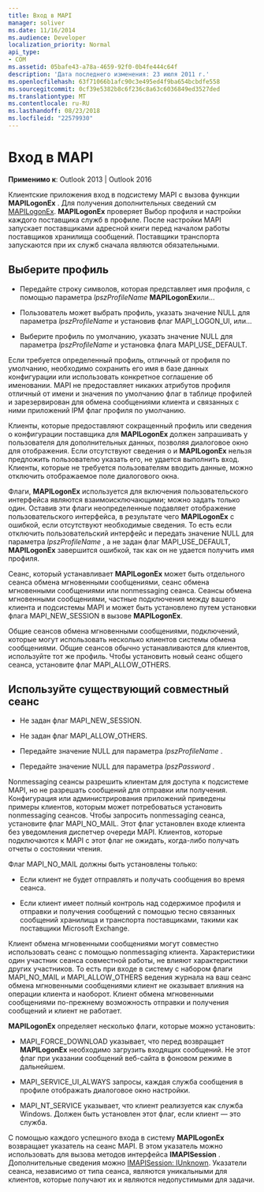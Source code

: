 ```yaml
---
title: Вход в MAPI
manager: soliver
ms.date: 11/16/2014
ms.audience: Developer
localization_priority: Normal
api_type:
- COM
ms.assetid: 05bafe43-a78a-4659-92f0-0b4fe444c64f
description: 'Дата последнего изменения: 23 июля 2011 г.'
ms.openlocfilehash: 63f71066b1afc90c3e495ed4f9ba654bcbdfe558
ms.sourcegitcommit: 0cf39e5382b8c6f236c8a63c6036849ed3527ded
ms.translationtype: MT
ms.contentlocale: ru-RU
ms.lasthandoff: 08/23/2018
ms.locfileid: "22579930"
---
```

# <a name="logging-on-to-mapi"></a>Вход в MAPI
 
**Применимо к**: Outlook 2013 | Outlook 2016 
  
Клиентские приложения вход в подсистему MAPI с вызова функции **MAPILogonEx** . Для получения дополнительных сведений см [MAPILogonEx](mapilogonex.md). **MAPILogonEx** проверяет Выбор профиля и настройки каждого поставщика служб в профиле. После настройки MAPI запускает поставщиками адресной книги перед началом работы поставщиков хранилища сообщений. Поставщики транспорта запускаются при их служб сначала являются обязательными. 
  
## <a name="choose-a-profile"></a>Выберите профиль
  
- Передайте строку символов, которая представляет имя профиля, с помощью параметра _lpszProfileName_ **MAPILogonEx**или...
    
- Пользователь может выбрать профиль, указать значение NULL для параметра _lpszProfileName_ и установив флаг MAPI_LOGON_UI, или... 

- Выберите профиль по умолчанию, указать значение NULL для параметра _lpszProfileName_ и установка флага MAPI_USE_DEFAULT. 
    
Если требуется определенный профиль, отличный от профиля по умолчанию, необходимо сохранить его имя в базе данных конфигурации или использовать конкретное соглашение об именовании. MAPI не предоставляет никаких атрибутов профиля отличный от имени и значения по умолчанию флаг в таблице профилей и зарезервирован для обмена сообщениями клиента и связанных с ними приложений IPM флаг профиля по умолчанию.
  
Клиенты, которые предоставляют сокращенный профиль или сведения о конфигурации поставщика для **MAPILogonEx** должен запрашивать у пользователя для дополнительных данных, позволяя диалоговое окно для отображения. Если отсутствуют сведения о и **MAPILogonEx** нельзя предложить пользователю указать его, не удается выполнить вход. Клиенты, которые не требуется пользователям вводить данные, можно отключить отображаемое поле диалогового окна. 
  
Флаги, **MAPILogonEx** используется для включения пользовательского интерфейса являются взаимоисключающими; можно задать только один. Оставив эти флаги неопределенные подавляет отображение пользовательского интерфейса, в результате чего **MAPILogonEx** с ошибкой, если отсутствуют необходимые сведения. То есть если отключить пользовательский интерфейс и передать значение NULL для параметра _lpszProfileName_ , а не задан флаг MAPI_USE_DEFAULT, **MAPILogonEx** завершится ошибкой, так как он не удается получить имя профиля. 
  
Сеанс, который устанавливает **MAPILogonEx** может быть отдельного сеанса обмена мгновенными сообщениями, сеанс обмена мгновенными сообщениями или nonmessaging сеанса. Сеансы обмена мгновенными сообщениями, частные подключения между вашего клиента и подсистемы MAPI и может быть установлено путем установки флага MAPI_NEW_SESSION в вызове **MAPILogonEx**.
  
Общие сеансов обмена мгновенными сообщениями, подключений, которые могут использовать несколько клиентов системы обмена сообщениями. Общие сеансов обычно устанавливаются для клиентов, используйте тот же профиль. Чтобы установить новый сеанс общего сеанса, установите флаг MAPI_ALLOW_OTHERS. 
  
## <a name="use-an-existing-shared-session"></a>Используйте существующий совместный сеанс
  
- Не задан флаг MAPI_NEW_SESSION.
    
- Не задан флаг MAPI_ALLOW_OTHERS.
    
- Передайте значение NULL для параметра _lpszProfileName_ . 
    
- Передайте значение NULL для параметра _lpszPassword_ . 
    
Nonmessaging сеансы разрешить клиентам для доступа к подсистеме MAPI, но не разрешать сообщений для отправки или получения. Конфигурация или администрирования приложений приведены примеры клиентов, которым может потребоваться установить nonmessaging сеансов. Чтобы запросить nonmessaging сеанса, установите флаг MAPI_NO_MAIL. Этот флаг установлен входе клиента без уведомления диспетчер очереди MAPI. Клиентов, которые подключаются к MAPI с этот флаг не ожидать, когда-либо получать отчеты о состоянии чтения.
  
Флаг MAPI_NO_MAIL должны быть установлены только:
  
- Если клиент не будет отправлять и получать сообщения во время сеанса.
    
- Если клиент имеет полный контроль над содержимое профиля и отправки и получения сообщений с помощью тесно связанных сообщений хранилища и транспорта поставщиками, такими как поставщики Microsoft Exchange.
    
Клиент обмена мгновенными сообщениями могут совместно использовать сеанс с помощью nonmessaging клиента. Характеристики один участник сеанса совместной работы, не влияют характеристики других участников. То есть при входе в систему с набором флаги MAPI_NO_MAIL и MAPI_ALLOW_OTHERS ведения журнала на ваш сеанс обмена мгновенными сообщениями клиент не оказывает влияния на операции клиента и наоборот. Клиент обмена мгновенными сообщениями по-прежнему возможность отправки и получения сообщений и клиент не работает.
  
**MAPILogonEx** определяет несколько флаги, которые можно установить: 
  
- MAPI_FORCE_DOWNLOAD указывает, что перед возвращает **MAPILogonEx** необходимо загрузить входящих сообщений. Не этот флаг при указании сообщений веб-сайта в фоновом режиме в дальнейшем. 
    
- MAPI_SERVICE_UI_ALWAYS запросы, каждая служба сообщения в профиле отображать диалоговое окно настройки.
    
- MAPI_NT_SERVICE указывает, что клиент реализуется как служба Windows. Должен быть установлен этот флаг, если клиент — это служба.
    
С помощью каждого успешного входа в систему **MAPILogonEx** возвращает указатель на сеанс MAPI. В этом указатель можно использовать для вызова методов интерфейса **IMAPISession** . Дополнительные сведения можно [IMAPISession: IUnknown](imapisessioniunknown.md). Указатели сеанса, независимо от типа сеанса, являются уникальными для клиентов, которые получают их и являются недопустимыми для задачи.
  

